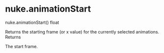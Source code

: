 # nuke.animationStart
nuke.animationStart()  float

Returns the starting frame (or x value) for the currently selected animations.
Returns

The start frame.